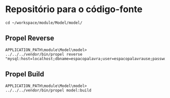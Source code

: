 Repositório para o código-fonte
=================================

	cd ~/workspace/module/Model/model/

Propel Reverse
--------------
    
    APPLICATION_PATH\module\Model\model>
    ../../../vendor/bin/propel reverse "mysql:host=localhost;dbname=espacopalavra;user=espacopalavrause;password=espacopalavrapwd"
    

Propel Build
--------------

    APPLICATION_PATH\module\Model\model>
    ../../../vendor/bin/propel model:build
